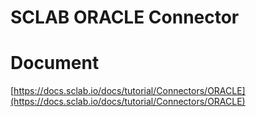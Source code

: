 SCLAB ORACLE Connector
=====================

# Document
[https://docs.sclab.io/docs/tutorial/Connectors/ORACLE](https://docs.sclab.io/docs/tutorial/Connectors/ORACLE)